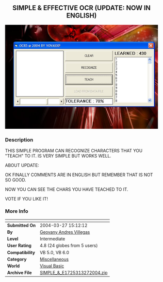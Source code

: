 ﻿<div align="center">

## SIMPLE & EFFECTIVE OCR \(UPDATE: NOW IN ENGLISH\)

<img src="PIC20043271518168266.jpg">
</div>

### Description

THIS SIMPLE PROGRAM CAN RECOGNIZE CHARACTERS THAT YOU "TEACH" TO IT. IS VERY SIMPLE BUT WORKS WELL.

ABOUT UPDATE:

OK FINALLY COMMENTS ARE IN ENGLISH BUT REMEMBER THAT IS NOT SO GOOD.

NOW YOU CAN SEE THE CHARS YOU HAVE TEACHED TO IT.

VOTE IF YOU LIKE IT!
 
### More Info
 


<span>             |<span>
---                |---
**Submitted On**   |2004-03-27 15:12:12
**By**             |[Geovany Andres Villegas](https://github.com/Planet-Source-Code/PSCIndex/blob/master/ByAuthor/geovany-andres-villegas.md)
**Level**          |Intermediate
**User Rating**    |4.8 (24 globes from 5 users)
**Compatibility**  |VB 5\.0, VB 6\.0
**Category**       |[Miscellaneous](https://github.com/Planet-Source-Code/PSCIndex/blob/master/ByCategory/miscellaneous__1-1.md)
**World**          |[Visual Basic](https://github.com/Planet-Source-Code/PSCIndex/blob/master/ByWorld/visual-basic.md)
**Archive File**   |[SIMPLE\_&\_E1725313272004\.zip](https://github.com/Planet-Source-Code/geovany-andres-villegas-simple-effective-ocr-update-now-in-english__1-52555/archive/master.zip)








